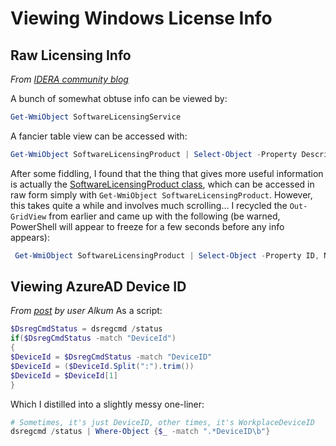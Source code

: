 # Viewing Windows License Info

## Raw Licensing Info
_From [IDERA community blog](https://community.idera.com/database-tools/powershell/powertips/b/tips/posts/check-windows-license-status)_

A bunch of somewhat obtuse info can be viewed by:
```PowerShell
Get-WmiObject SoftwareLicensingService
```
A fancier table view can be accessed with:
```PowerShell
Get-WmiObject SoftwareLicensingProduct | Select-Object -Property Description, LicenseStatus | Out-GridView
```

After some fiddling, I found that the thing that gives more useful information is actually the [SoftwareLicensingProduct class](https://docs.microsoft.com/en-us/previous-versions/windows/desktop/sppwmi/softwarelicensingproduct), which can be accessed in raw form simply with `Get-WmiObject SoftwareLicensingProduct`. However, this takes quite a while and involves much scrolling... I recycled the `Out-GridView` from earlier and came up with the following (be warned, PowerShell will appear to freeze for a few seconds before any info appears):

```PowerShell
 Get-WmiObject SoftwareLicensingProduct | Select-Object -Property ID, Name,  Description | Out-GridView
```

## Viewing AzureAD Device ID
_From [post](https://superuser.com/questions/1212477/determine-azure-ad-device-id) by user Alkum_
As a script:
```PowerShell
$DsregCmdStatus = dsregcmd /status
if($DsregCmdStatus -match "DeviceId")
{
$DeviceId = $DsregCmdStatus -match "DeviceID"
$DeviceId = ($DeviceId.Split(":").trim())
$DeviceId = $DeviceId[1]
}
```
Which I distilled into a slightly messy one-liner:
```PowerShell
# Sometimes, it's just DeviceID, other times, it's WorkplaceDeviceID
dsregcmd /status | Where-Object {$_ -match ".*DeviceID\b"}
```

